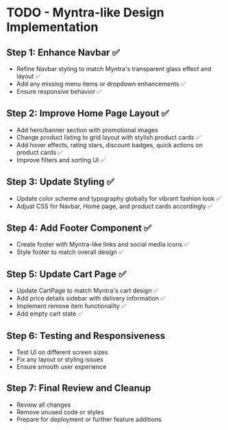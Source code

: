 # TODO - Myntra-like Design Implementation

## Step 1: Enhance Navbar ✅
- Refine Navbar styling to match Myntra's transparent glass effect and layout ✅
- Add any missing menu items or dropdown enhancements ✅
- Ensure responsive behavior ✅

## Step 2: Improve Home Page Layout ✅
- Add hero/banner section with promotional images
- Change product listing to grid layout with stylish product cards ✅
- Add hover effects, rating stars, discount badges, quick actions on product cards ✅
- Improve filters and sorting UI ✅

## Step 3: Update Styling ✅
- Update color scheme and typography globally for vibrant fashion look ✅
- Adjust CSS for Navbar, Home page, and product cards accordingly ✅

## Step 4: Add Footer Component ✅
- Create footer with Myntra-like links and social media icons ✅
- Style footer to match overall design ✅

## Step 5: Update Cart Page ✅
- Update CartPage to match Myntra's cart design ✅
- Add price details sidebar with delivery information ✅
- Implement remove item functionality ✅
- Add empty cart state ✅

## Step 6: Testing and Responsiveness
- Test UI on different screen sizes
- Fix any layout or styling issues
- Ensure smooth user experience

## Step 7: Final Review and Cleanup
- Review all changes
- Remove unused code or styles
- Prepare for deployment or further feature additions
